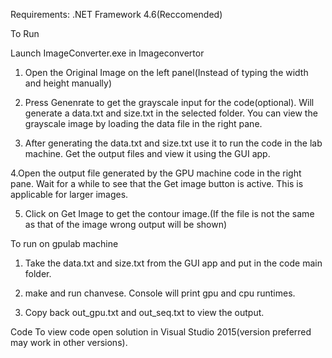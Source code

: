 Requirements:
.NET Framework 4.6(Reccomended)

To Run

Launch ImageConverter.exe in Imageconvertor

1. Open the Original Image on the left panel(Instead of typing the width and height manually)

2. Press Genenrate to get the grayscale input for the code(optional). Will generate a data.txt and size.txt in the selected folder. You can view the grayscale image by loading the data file in the right pane.

3. After generating the data.txt and size.txt use it to run the code in the lab machine. Get the output files and view it using the GUI app.

4.Open the output file generated by the GPU machine code in the right pane. Wait for a while to see that the Get image button is active. This is applicable for larger images.

5. Click on Get Image to get the contour image.(If the file is not the same as that of the image wrong output will be shown)

To run on gpulab machine

1. Take the data.txt and size.txt from the GUI app and put in the code main folder.

2. make and run chanvese. Console will print gpu and cpu runtimes.

3. Copy back out_gpu.txt and out_seq.txt to view the output.

Code
To view code open solution in Visual Studio 2015(version preferred may work in other versions).